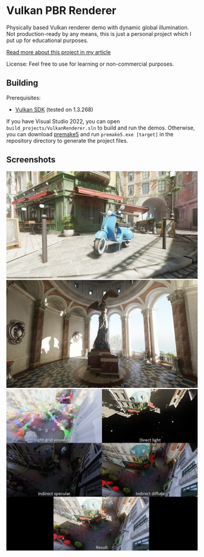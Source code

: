 # Vulkan PBR Renderer

Physically based Vulkan renderer demo with dynamic global illumination. Not production-ready by any means, this is just a personal project which I put up for educational purposes.

[Read more about this project in my article](https://eeromutka.github.io/projects/vulkan_renderer)

License: Feel free to use for learning or non-commercial purposes.

## Building

Prerequisites:
- [Vulkan SDK](https://vulkan.lunarg.com/) (tested on 1.3.268)

If you have Visual Studio 2022, you can open `build_projects/VulkanRenderer.sln` to build and run the demos.
Otherwise, you can download [premake5](https://premake.github.io/download) and run `premake5.exe [target]` in the repository directory to generate the project files.

## Screenshots

![bistro](/screenshots/Bistro.jpg)
![suntemple](/screenshots/SunTemple.jpg)
![breakdown](/screenshots/Breakdown.jpg)
